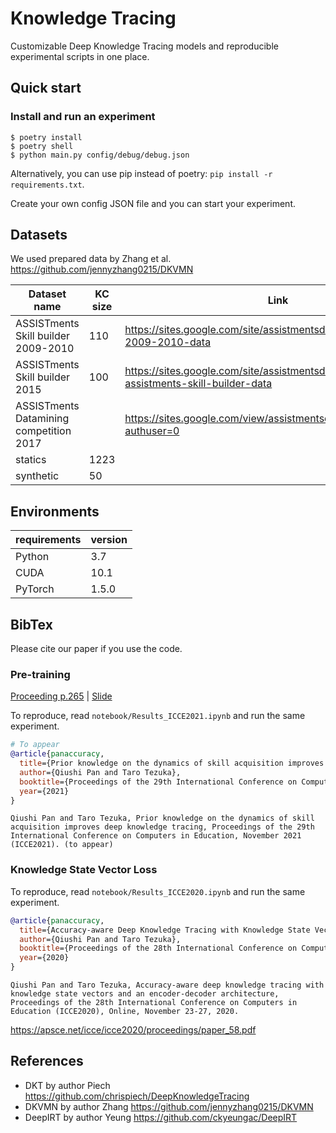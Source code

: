 # Knowledge Tracing

Customizable Deep Knowledge Tracing models and reproducible experimental scripts in one place.

## Quick start

### Install and run an experiment

```terminal
$ poetry install
$ poetry shell
$ python main.py config/debug/debug.json
```

Alternatively, you can use pip instead of poetry:
`pip install -r requirements.txt`.

Create your own config JSON file and you can start your experiment.

## Datasets

We used prepared data by Zhang et al. <https://github.com/jennyzhang0215/DKVMN>

<!-- Table created here: https://www.tablesgenerator.com/markdown_tables# -->

| Dataset name                            | KC size | Link                                                                                   |
| --------------------------------------- | ------- | -------------------------------------------------------------------------------------- |
| ASSISTments Skill builder 2009-2010     | 110     | https://sites.google.com/site/assistmentsdata/home/assistment-2009-2010-data           |
| ASSISTments Skill builder 2015          | 100     | https://sites.google.com/site/assistmentsdata/home/2015-assistments-skill-builder-data |
| ASSISTments Datamining competition 2017 |         | https://sites.google.com/view/assistmentsdatamining/home?authuser=0                    |
| statics                                 | 1223    |                                                                                        |
| synthetic                               | 50      |                                                                                        |

## Environments

| requirements | version |
| ------------ | ------- |
| Python       | 3.7     |
| CUDA         | 10.1    |
| PyTorch      | 1.5.0   |

## BibTex

Please cite our paper if you use the code.

### Pre-training

[Proceeding p.265](https://icce2021.apsce.net/proceedings/volume1/) | [Slide](https://speakerdeck.com/qqhann/icce2021-prior-knowledge-on-the-dynamics-of-skill-acquisition-improves-deep-knowledge-tracing)

To reproduce, read `notebook/Results_ICCE2021.ipynb` and run the same experiment.

```bibtex
# To appear
@article{panaccuracy,
  title={Prior knowledge on the dynamics of skill acquisition improves deep knowledge tracing},
  author={Qiushi Pan and Taro Tezuka},
  booktitle={Proceedings of the 29th International Conference on Computers in Education},
  year={2021}
}
```

```text
Qiushi Pan and Taro Tezuka, Prior knowledge on the dynamics of skill acquisition improves deep knowledge tracing, Proceedings of the 29th International Conference on Computers in Education, November 2021 (ICCE2021). (to appear)
```

### Knowledge State Vector Loss

To reproduce, read `notebook/Results_ICCE2020.ipynb` and run the same experiment.

```bibtex
@article{panaccuracy,
  title={Accuracy-aware Deep Knowledge Tracing with Knowledge State Vector Loss},
  author={Qiushi Pan and Taro Tezuka},
  booktitle={Proceedings of the 28th International Conference on Computers in Education (ICCE2020)},
  year={2020}
}
```

```text
Qiushi Pan and Taro Tezuka, Accuracy-aware deep knowledge tracing with knowledge state vectors and an encoder-decoder architecture, Proceedings of the 28th International Conference on Computers in Education (ICCE2020), Online, November 23-27, 2020.
```

<https://apsce.net/icce/icce2020/proceedings/paper_58.pdf>

## References

- DKT by author Piech <https://github.com/chrispiech/DeepKnowledgeTracing>
- DKVMN by author Zhang <https://github.com/jennyzhang0215/DKVMN>
- DeepIRT by author Yeung <https://github.com/ckyeungac/DeepIRT>
